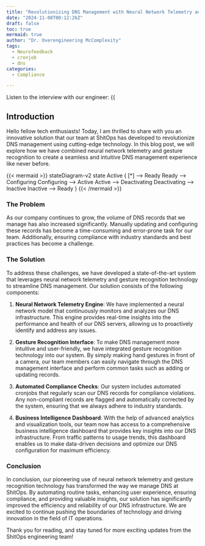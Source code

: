 ```yaml
---
title: "Revolutionizing DNS Management with Neural Network Telemetry and Gesture Recognition"
date: "2024-11-08T00:12:26Z"
draft: false
toc: true
mermaid: true
author: "Dr. Overengineering McComplexity"
tags:
  - Neurofeedback
  - cronjob
  - dns
categories:
  - Compliance

---
```


Listen to the interview with our engineer: {{<audio src="https://s3.chaops.de/shitops/podcasts/revolutionizing-dns-management-with-neural-network-telemetry-and-gesture-recognition.mp3" class="audio">}}

## Introduction

Hello fellow tech enthusiasts! Today, I am thrilled to share with you an innovative solution that our team at ShitOps has developed to revolutionize DNS management using cutting-edge technology. In this blog post, we will explore how we have combined neural network telemetry and gesture recognition to create a seamless and intuitive DNS management experience like never before.

{{< mermaid >}}
stateDiagram-v2
    state Active {
        [*] --> Ready
        Ready --> Configuring
        Configuring --> Active
        Active --> Deactivating
        Deactivating --> Inactive
        Inactive --> Ready
    }
{{< /mermaid >}}

### The Problem

As our company continues to grow, the volume of DNS records that we manage has also increased significantly. Manually updating and configuring these records has become a time-consuming and error-prone task for our team. Additionally, ensuring compliance with industry standards and best practices has become a challenge.

### The Solution

To address these challenges, we have developed a state-of-the-art system that leverages neural network telemetry and gesture recognition technology to streamline DNS management. Our solution consists of the following components:

1. **Neural Network Telemetry Engine**: We have implemented a neural network model that continuously monitors and analyzes our DNS infrastructure. This engine provides real-time insights into the performance and health of our DNS servers, allowing us to proactively identify and address any issues.

2. **Gesture Recognition Interface**: To make DNS management more intuitive and user-friendly, we have integrated gesture recognition technology into our system. By simply making hand gestures in front of a camera, our team members can easily navigate through the DNS management interface and perform common tasks such as adding or updating records.

3. **Automated Compliance Checks**: Our system includes automated cronjobs that regularly scan our DNS records for compliance violations. Any non-compliant records are flagged and automatically corrected by the system, ensuring that we always adhere to industry standards.

4. **Business Intelligence Dashboard**: With the help of advanced analytics and visualization tools, our team now has access to a comprehensive business intelligence dashboard that provides key insights into our DNS infrastructure. From traffic patterns to usage trends, this dashboard enables us to make data-driven decisions and optimize our DNS configuration for maximum efficiency.

### Conclusion

In conclusion, our pioneering use of neural network telemetry and gesture recognition technology has transformed the way we manage DNS at ShitOps. By automating routine tasks, enhancing user experience, ensuring compliance, and providing valuable insights, our solution has significantly improved the efficiency and reliability of our DNS infrastructure. We are excited to continue pushing the boundaries of technology and driving innovation in the field of IT operations.

Thank you for reading, and stay tuned for more exciting updates from the ShitOps engineering team!


